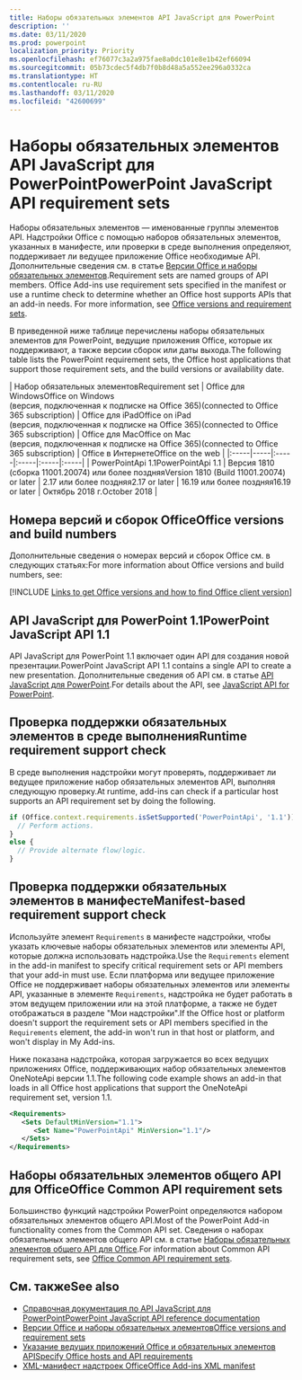 ```yaml
---
title: Наборы обязательных элементов API JavaScript для PowerPoint
description: ''
ms.date: 03/11/2020
ms.prod: powerpoint
localization_priority: Priority
ms.openlocfilehash: ef76077c3a2a975fae8a0dc101e8e1b42ef66094
ms.sourcegitcommit: 05b73cdec5f4db7f0b8d48a5a552ee296a0332ca
ms.translationtype: HT
ms.contentlocale: ru-RU
ms.lasthandoff: 03/11/2020
ms.locfileid: "42600699"
---
```

# <a name="powerpoint-javascript-api-requirement-sets"></a><span data-ttu-id="e7520-102">Наборы обязательных элементов API JavaScript для PowerPoint</span><span class="sxs-lookup"><span data-stu-id="e7520-102">PowerPoint JavaScript API requirement sets</span></span>

<span data-ttu-id="e7520-p101">Наборы обязательных элементов — именованные группы элементов API. Надстройки Office с помощью наборов обязательных элементов, указанных в манифесте, или проверки в среде выполнения определяют, поддерживает ли ведущее приложение Office необходимые API. Дополнительные сведения см. в статье [Версии Office и наборы обязательных элементов](../../develop/office-versions-and-requirement-sets.md).</span><span class="sxs-lookup"><span data-stu-id="e7520-p101">Requirement sets are named groups of API members. Office Add-ins use requirement sets specified in the manifest or use a runtime check to determine whether an Office host supports APIs that an add-in needs. For more information, see [Office versions and requirement sets](../../develop/office-versions-and-requirement-sets.md).</span></span>

<span data-ttu-id="e7520-106">В приведенной ниже таблице перечислены наборы обязательных элементов для PowerPoint, ведущие приложения Office, которые их поддерживают, а также версии сборок или даты выхода.</span><span class="sxs-lookup"><span data-stu-id="e7520-106">The following table lists the PowerPoint requirement sets, the Office host applications that support those requirement sets, and the build versions or availability date.</span></span>

|  <span data-ttu-id="e7520-107">Набор обязательных элементов</span><span class="sxs-lookup"><span data-stu-id="e7520-107">Requirement set</span></span>  |  <span data-ttu-id="e7520-108">Office для Windows</span><span class="sxs-lookup"><span data-stu-id="e7520-108">Office on Windows</span></span><br><span data-ttu-id="e7520-109">(версия, подключенная к подписке на Office 365)</span><span class="sxs-lookup"><span data-stu-id="e7520-109">(connected to Office 365 subscription)</span></span>  |  <span data-ttu-id="e7520-110">Office для iPad</span><span class="sxs-lookup"><span data-stu-id="e7520-110">Office on iPad</span></span><br><span data-ttu-id="e7520-111">(версия, подключенная к подписке на Office 365)</span><span class="sxs-lookup"><span data-stu-id="e7520-111">(connected to Office 365 subscription)</span></span>  |  <span data-ttu-id="e7520-112">Office для Mac</span><span class="sxs-lookup"><span data-stu-id="e7520-112">Office on Mac</span></span><br><span data-ttu-id="e7520-113">(версия, подключенная к подписке на Office 365)</span><span class="sxs-lookup"><span data-stu-id="e7520-113">(connected to Office 365 subscription)</span></span>  | <span data-ttu-id="e7520-114">Office в Интернете</span><span class="sxs-lookup"><span data-stu-id="e7520-114">Office on the web</span></span> |
|:-----|-----|:-----|:-----|:-----|:-----|
| <span data-ttu-id="e7520-115">PowerPointApi 1.1</span><span class="sxs-lookup"><span data-stu-id="e7520-115">PowerPointApi 1.1</span></span> | <span data-ttu-id="e7520-116">Версия 1810 (сборка 11001.20074) или более поздняя</span><span class="sxs-lookup"><span data-stu-id="e7520-116">Version 1810 (Build 11001.20074) or later</span></span> | <span data-ttu-id="e7520-117">2.17 или более поздняя</span><span class="sxs-lookup"><span data-stu-id="e7520-117">2.17 or later</span></span> | <span data-ttu-id="e7520-118">16.19 или более поздняя</span><span class="sxs-lookup"><span data-stu-id="e7520-118">16.19 or later</span></span> | <span data-ttu-id="e7520-119">Октябрь 2018 г.</span><span class="sxs-lookup"><span data-stu-id="e7520-119">October 2018</span></span> |

## <a name="office-versions-and-build-numbers"></a><span data-ttu-id="e7520-120">Номера версий и сборок Office</span><span class="sxs-lookup"><span data-stu-id="e7520-120">Office versions and build numbers</span></span>

<span data-ttu-id="e7520-121">Дополнительные сведения о номерах версий и сборок Office см. в следующих статьях:</span><span class="sxs-lookup"><span data-stu-id="e7520-121">For more information about Office versions and build numbers, see:</span></span>

[!INCLUDE [Links to get Office versions and how to find Office client version](../../includes/links-get-office-versions-builds.md)]

## <a name="powerpoint-javascript-api-11"></a><span data-ttu-id="e7520-122">API JavaScript для PowerPoint 1.1</span><span class="sxs-lookup"><span data-stu-id="e7520-122">PowerPoint JavaScript API 1.1</span></span>

<span data-ttu-id="e7520-123">API JavaScript для PowerPoint 1.1 включает один API для создания новой презентации.</span><span class="sxs-lookup"><span data-stu-id="e7520-123">PowerPoint JavaScript API 1.1 contains a single API to create a new presentation.</span></span> <span data-ttu-id="e7520-124">Дополнительные сведения об API см. в статье [API JavaScript для PowerPoint](../../powerpoint/powerpoint-add-ins.md).</span><span class="sxs-lookup"><span data-stu-id="e7520-124">For details about the API, see [JavaScript API for PowerPoint](../../powerpoint/powerpoint-add-ins.md).</span></span>

## <a name="runtime-requirement-support-check"></a><span data-ttu-id="e7520-125">Проверка поддержки обязательных элементов в среде выполнения</span><span class="sxs-lookup"><span data-stu-id="e7520-125">Runtime requirement support check</span></span>

<span data-ttu-id="e7520-126">В среде выполнения надстройки могут проверять, поддерживает ли ведущее приложение набор обязательных элементов API, выполняя следующую проверку.</span><span class="sxs-lookup"><span data-stu-id="e7520-126">At runtime, add-ins can check if a particular host supports an API requirement set by doing the following.</span></span>

```js
if (Office.context.requirements.isSetSupported('PowerPointApi', '1.1')) {
  // Perform actions.
}
else {
  // Provide alternate flow/logic.
}
```

## <a name="manifest-based-requirement-support-check"></a><span data-ttu-id="e7520-127">Проверка поддержки обязательных элементов в манифесте</span><span class="sxs-lookup"><span data-stu-id="e7520-127">Manifest-based requirement support check</span></span>

<span data-ttu-id="e7520-128">Используйте элемент `Requirements` в манифесте надстройки, чтобы указать ключевые наборы обязательных элементов или элементы API, которые должна использовать надстройка.</span><span class="sxs-lookup"><span data-stu-id="e7520-128">Use the `Requirements` element in the add-in manifest to specify critical requirement sets or API members that your add-in must use.</span></span> <span data-ttu-id="e7520-129">Если платформа или ведущее приложение Office не поддерживает наборы обязательных элементов или элементы API, указанные в элементе `Requirements`, надстройка не будет работать в этом ведущем приложении или на этой платформе, а также не будет отображаться в разделе "Мои надстройки".</span><span class="sxs-lookup"><span data-stu-id="e7520-129">If the Office host or platform doesn't support the requirement sets or API members specified in the `Requirements` element, the add-in won't run in that host or platform, and won't display in My Add-ins.</span></span>

<span data-ttu-id="e7520-130">Ниже показана надстройка, которая загружается во всех ведущих приложениях Office, поддерживающих набор обязательных элементов OneNoteApi версии 1.1.</span><span class="sxs-lookup"><span data-stu-id="e7520-130">The following code example shows an add-in that loads in all Office host applications that support the OneNoteApi requirement set, version 1.1.</span></span>

```xml
<Requirements>
   <Sets DefaultMinVersion="1.1">
      <Set Name="PowerPointApi" MinVersion="1.1"/>
   </Sets>
</Requirements>
```

## <a name="office-common-api-requirement-sets"></a><span data-ttu-id="e7520-131">Наборы обязательных элементов общего API для Office</span><span class="sxs-lookup"><span data-stu-id="e7520-131">Office Common API requirement sets</span></span>

<span data-ttu-id="e7520-132">Большинство функций надстройки PowerPoint определяются набором обязательных элементов общего API.</span><span class="sxs-lookup"><span data-stu-id="e7520-132">Most of the PowerPoint Add-in functionality comes from the Common API set.</span></span> <span data-ttu-id="e7520-133">Сведения о наборах обязательных элементов общего API см. в статье [Наборы обязательных элементов общего API для Office](office-add-in-requirement-sets.md).</span><span class="sxs-lookup"><span data-stu-id="e7520-133">For information about Common API requirement sets, see [Office Common API requirement sets](office-add-in-requirement-sets.md).</span></span>

## <a name="see-also"></a><span data-ttu-id="e7520-134">См. также</span><span class="sxs-lookup"><span data-stu-id="e7520-134">See also</span></span>

- [<span data-ttu-id="e7520-135">Справочная документация по API JavaScript для PowerPoint</span><span class="sxs-lookup"><span data-stu-id="e7520-135">PowerPoint JavaScript API reference documentation</span></span>](/javascript/api/powerpoint)
- [<span data-ttu-id="e7520-136">Версии Office и наборы обязательных элементов</span><span class="sxs-lookup"><span data-stu-id="e7520-136">Office versions and requirement sets</span></span>](../../develop/office-versions-and-requirement-sets.md)
- [<span data-ttu-id="e7520-137">Указание ведущих приложений Office и обязательных элементов API</span><span class="sxs-lookup"><span data-stu-id="e7520-137">Specify Office hosts and API requirements</span></span>](../../develop/specify-office-hosts-and-api-requirements.md)
- [<span data-ttu-id="e7520-138">XML-манифест надстроек Office</span><span class="sxs-lookup"><span data-stu-id="e7520-138">Office Add-ins XML manifest</span></span>](../../develop/add-in-manifests.md)
